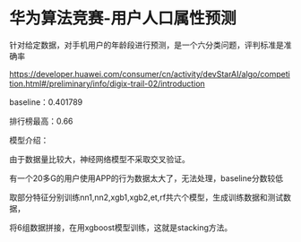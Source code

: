 # 华为算法竞赛-用户人口属性预测
针对给定数据，对手机用户的年龄段进行预测，是一个六分类问题，评判标准是准确率

https://developer.huawei.com/consumer/cn/activity/devStarAI/algo/competition.html#/preliminary/info/digix-trail-02/introduction

baseline：0.401789

排行榜最高：0.66

模型介绍：

由于数据量比较大，神经网络模型不采取交叉验证。

有一个20多G的用户使用APP的行为数据太大了，无法处理，baseline分数较低

取部分特征分别训练nn1,nn2,xgb1,xgb2,et,rf共六个模型，生成训练数据和测试数据，

将6组数据拼接，在用xgboost模型训练，这就是stacking方法。
